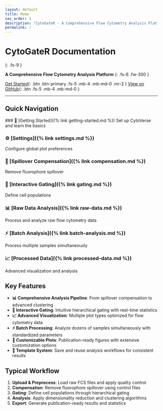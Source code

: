 ```yaml
---
layout: default
title: Home
nav_order: 1
description: "CytoGateR - A Comprehensive Flow Cytometry Analysis Platform"
permalink: /
---
```


<link rel="stylesheet" href="custom.css">

# CytoGateR Documentation
{: .fs-9 }

**A Comprehensive Flow Cytometry Analysis Platform**
{: .fs-6 .fw-300 }

[Get Started](#getting-started){: .btn .btn-primary .fs-5 .mb-4 .mb-md-0 .mr-2 }
[View on GitHub](https://github.com/Helmy-Lab/FlowCytoAppProject){: .btn .fs-5 .mb-4 .mb-md-0 }

---

## Quick Navigation

<div class="code-example" markdown="1">
### 🚀 [Getting Started]({% link getting-started.md %})
Set up CytoVerse and learn the basics

### ⚙️ [Settings]({% link settings.md %})
Configure global plot preferences

### 🔧 [Spillover Compensation]({% link compensation.md %})
Remove fluorophore spillover

### 🎯 [Interactive Gating]({% link gating.md %})
Define cell populations

### 📊 [Raw Data Analysis]({% link raw-data.md %})
Process and analyze raw flow cytometry data

### ⚡ [Batch Analysis]({% link batch-analysis.md %})
Process multiple samples simultaneously

### 📈 [Processed Data]({% link processed-data.md %})
Advanced visualization and analysis
</div>

## Key Features

- **📊 Comprehensive Analysis Pipeline**: From spillover compensation to advanced clustering
- **🔧 Interactive Gating**: Intuitive hierarchical gating with real-time statistics
- **📈 Advanced Visualization**: Multiple plot types optimized for flow cytometry data
- **⚡ Batch Processing**: Analyze dozens of samples simultaneously with standardized parameters
- **🎨 Customizable Plots**: Publication-ready figures with extensive customization options
- **💾 Template System**: Save and reuse analysis workflows for consistent results

## Typical Workflow

1. **Upload & Preprocess**: Load raw FCS files and apply quality control
2. **Compensation**: Remove fluorophore spillover using control files
3. **Gating**: Define cell populations through hierarchical gating
4. **Analysis**: Apply dimensionality reduction and clustering algorithms
5. **Export**: Generate publication-ready results and statistics
